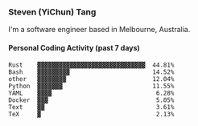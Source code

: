### Steven (YiChun) Tang

I'm a software engineer based in Melbourne, Australia.

#### Personal Coding Activity (past 7 days)
```
Rust    ▓▓▓▓▓▓▓▓▓▓▓▓▓▓▓▓▓▓▓▓▓▓▓▓▓▓▓▓▓▓  44.81%
Bash    ▓▓▓▓▓▓▓▓▓                       14.52%
other   ▓▓▓▓▓▓▓▓                        12.04%
Python  ▓▓▓▓▓▓▓                         11.55%
YAML    ▓▓▓▓                             6.28%
Docker  ▓▓▓                              5.05%
Text    ▓▓                               3.61%
TeX     ▓                                2.13%
```
